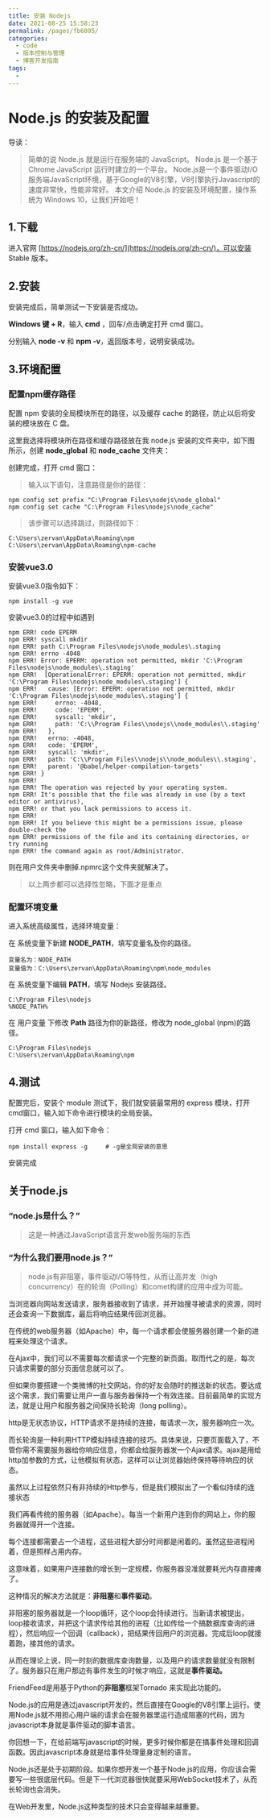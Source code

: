 ```yaml
---
title: 安装 Nodejs
date: 2021-08-25 15:58:23
permalink: /pages/fb6095/
categories:
  - code
  - 版本控制与管理
  - 博客开发指南
tags:
  - 
---
```

#  Node.js 的安装及配置

导读：

> 简单的说 Node.js 就是运行在服务端的 JavaScript。
> Node.js 是一个基于Chrome JavaScript 运行时建立的一个平台。
> Node.js是一个事件驱动I/O服务端JavaScript环境，基于Google的V8引擎，V8引擎执行Javascript的速度非常快，性能非常好。
> 本文介绍 Node.js 的安装及环境配置，操作系统为 Windows 10，让我们开始吧！

## 1.下载

进入官网 [https://nodejs.org/zh-cn/](https://nodejs.org/zh-cn/)，可以安装 Stable 版本。

## 2.安装

安装完成后，简单测试一下安装是否成功。

**Windows 键 + R**，输入 **cmd** ，回车/点击确定打开 cmd 窗口。

分别输入 **node -v** 和 **npm -v**，返回版本号，说明安装成功。

## 3.环境配置

### 配置npm缓存路径

配置 npm 安装的全局模块所在的路径，以及缓存 cache 的路径，防止以后将安装的模块放在 C 盘。

这里我选择将模块所在路径和缓存路径放在我 node.js 安装的文件夹中，如下图所示，创建 **node_global** 和 **node_cache** 文件夹：

创建完成，打开 cmd 窗口：

> 输入以下语句，注意路径是你的路径：

```text
npm config set prefix "C:\Program Files\nodejs\node_global"
npm config set cache "C:\Program Files\nodejs\node_cache"
```

> 该步骤可以选择跳过，则路径如下：

```
C:\Users\zervan\AppData\Roaming\npm
C:\Users\zervan\AppData\Roaming\npm-cache
```

### 安装vue3.0

安装vue3.0指令如下：

```
npm install -g vue
```

安装vue3.0的过程中如遇到

```
npm ERR! code EPERM
npm ERR! syscall mkdir
npm ERR! path C:\Program Files\nodejs\node_modules\.staging
npm ERR! errno -4048
npm ERR! Error: EPERM: operation not permitted, mkdir 'C:\Program Files\nodejs\node_modules\.staging'
npm ERR!  [OperationalError: EPERM: operation not permitted, mkdir 'C:\Program Files\nodejs\node_modules\.staging'] {
npm ERR!   cause: [Error: EPERM: operation not permitted, mkdir 'C:\Program Files\nodejs\node_modules\.staging'] {
npm ERR!     errno: -4048,
npm ERR!     code: 'EPERM',
npm ERR!     syscall: 'mkdir',
npm ERR!     path: 'C:\\Program Files\\nodejs\\node_modules\\.staging'
npm ERR!   },
npm ERR!   errno: -4048,
npm ERR!   code: 'EPERM',
npm ERR!   syscall: 'mkdir',
npm ERR!   path: 'C:\\Program Files\\nodejs\\node_modules\\.staging',
npm ERR!   parent: '@babel/helper-compilation-targets'
npm ERR! }
npm ERR!
npm ERR! The operation was rejected by your operating system.
npm ERR! It's possible that the file was already in use (by a text editor or antivirus),
npm ERR! or that you lack permissions to access it.
npm ERR!
npm ERR! If you believe this might be a permissions issue, please double-check the
npm ERR! permissions of the file and its containing directories, or try running
npm ERR! the command again as root/Administrator.
```

则在用户文件夹中删掉.npmrc这个文件夹就解决了。

> 以上两步都可以选择性忽略，下面才是重点

### 配置环境变量

进入系统高级属性，选择环境变量：

在 系统变量下新建 **NODE_PATH**，填写变量名及你的路径。

```
变量名为：NODE_PATH
变量值为：C:\Users\zervan\AppData\Roaming\npm\node_modules
```

在 系统变量下编辑 **PATH**，填写 Nodejs 安装路径。

```
C:\Program Files\nodejs
%NODE_PATH%
```

在 用户变量 下修改 **Path** 路径为你的新路径，修改为 node_global (npm)的路径。

```
C:\Program Files\nodejs
C:\Users\zervan\AppData\Roaming\npm
```

## 4.测试

配置完后，安装个 module 测试下，我们就安装最常用的 express 模块，打开cmd窗口，输入如下命令进行模块的全局安装。

打开 cmd 窗口，输入如下命令：

```text
npm install express -g     # -g是全局安装的意思
```

安装完成

## 关于node.js

### “node.js是什么？”

> 这是一种通过JavaScript语言开发web服务端的东西

### “为什么我们要用node.js？”

> node.js有非阻塞，事件驱动I/O等特性，从而让高并发（high concurrency）在的轮询（Polling）和comet构建的应用中成为可能。

当浏览器向网站发送请求，服务器接收到了请求，并开始搜寻被请求的资源，同时还会查询一下数据库，最后将响应结果传回浏览器。

在传统的web服务器（如Apache）中，每一个请求都会使服务器创建一个新的进程来处理这个请求。

在Ajax中，我们可以不需要每次都请求一个完整的新页面。取而代之的是，每次只请求需要的部分页面信息就可以了。

但如果你要搭建一个类微博的社交网站，你的好友会随时的推送新的状态。要达成这个需求，我们需要让用户一直与服务器保持一个有效连接。目前最简单的实现方法，就是让用户和服务器之间保持长轮询（long polling）。



http是无状态协议，HTTP请求不是持续的连接，每请求一次，服务器响应一次。

而长轮询是一种利用HTTP模拟持续连接的技巧。具体来说，只要页面载入了，不管你需不需要服务器给你响应信息，你都会给服务器发一个Ajax请求。ajax是用给http加参数的方式，让他模拟有状态，这样可以让浏览器始终保持等待响应的状态。

虽然以上过程依然只有非持续的Http参与，但是我们模拟出了一个看似持续的连接状态



我们再看传统的服务器（如Apache）。每当一个新用户连到你的网站上，你的服务器就得开一个连接。

每个连接都需要占一个进程，这些进程大部分时间都是闲着的。虽然这些进程闲着，但是照样占用内存。

这意味着，如果用户连接数的增长到一定规模，你服务器没准就要耗光内存直接瘫了。



这种情况的解决方法就是：**非阻塞**和**事件驱动**。

非阻塞的服务器就是一个loop循环，这个loop会持续进行。当新请求被提出，loop接收请求，并把这个请求传给其他的进程（比如传给一个搞数据库查询的进程），然后响应一个回调（callback），把结果传回用户的浏览器。完成后loop就接着跑，接其他的请求。

从而在理论上说，同一时刻的数据库查询数量，以及用户的请求数量就没有限制了。服务器只在用户那边有事件发生的时候才响应，这就是**事件驱动。**



FriendFeed是用基于Python的**非阻塞**框架Tornado 来实现此功能的。

Node.js的应用是通过javascript开发的，然后直接在Google的V8引擎上运行。使用Node.js就不用担心用户端的请求会在服务器里运行造成阻塞的代码，因为javascript本身就是事件驱动的脚本语言。

你回想一下，在给前端写javascript的时候，更多时候你都是在搞事件处理和回调函数。因此javascript本身就是给事件处理量身定制的语言。



Node.js还是处于初期阶段。如果你想开发一个基于Node.js的应用，你应该会需要写一些很底层代码。但是下一代浏览器很快就要采用WebSocket技术了，从而长轮询也会消失。

在Web开发里，Node.js这种类型的技术只会变得越来越重要。





























